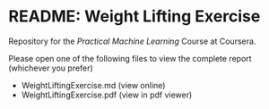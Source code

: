 README: Weight Lifting Exercise
===============================

Repository for the *Practical Machine Learning* Course at Coursera.

Please open one of the following files to view the complete report (whichever you prefer)

* WeightLiftingExercise.md (view online)
* WeightLiftingExercise.pdf (view in pdf viewer)